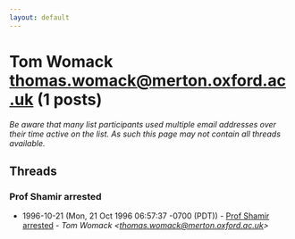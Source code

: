 ```yaml
---
layout: default
---
```


# Tom Womack <thomas.womack@merton.oxford.ac.uk> (1 posts)

_Be aware that many list participants used multiple email addresses over their time active on the list. As such this page may not contain all threads available._

## Threads

### Prof Shamir arrested
+ 1996-10-21 (Mon, 21 Oct 1996 06:57:37 -0700 (PDT)) - [Prof Shamir arrested](/archive/1996/10/47e2897d875014ed2f035c4e67d284d0d30fb11d83ddbc13e07a99007c1586d6) - _Tom Womack \<thomas.womack@merton.oxford.ac.uk\>_

